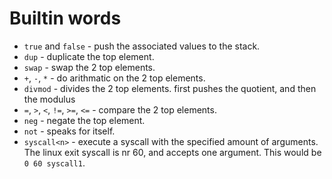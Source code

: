 # Builtin words

- `true` and `false` - push the associated values to the stack.
- `dup` - duplicate the top element.
- `swap` - swap the 2 top elements.
- `+`, `-`, `*` - do arithmatic on the 2 top elements.
- `divmod` - divides the 2 top elements. first pushes the quotient, and then
  the modulus
- `=`, `>`, `<`, `!=`, `>=`, `<=` - compare the 2 top elements.
- `neg` - negate the top element.
- `not` - speaks for itself.
- `syscall<n>` - execute a syscall with the specified amount of arguments. The
  linux exit syscall is nr 60, and accepts one argument. This would be
  `0 60 syscall1`.
